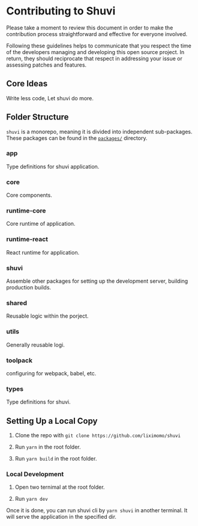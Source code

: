 # Contributing to Shuvi

Please take a moment to review this document in order to make the contribution process straightforward and effective for everyone involved.

Following these guidelines helps to communicate that you respect the time of the developers managing and developing this open source project. In return, they should reciprocate that respect in addressing your issue or assessing patches and features.

## Core Ideas

Write less code, Let shuvi do more.

## Folder Structure

`shuvi` is a monorepo, meaning it is divided into independent sub-packages.<br>
These packages can be found in the [`packages/`](https://github.com/liximomo/shuvi/tree/master/packages) directory.

### app

Type definitions for shuvi application.

### core

Core components.

### runtime-core

Core runtime of application.

### runtime-react

React runtime for application.

### shuvi

Assemble other packages for setting up the development server, building production builds.

### shared

Reusable logic within the porject.

### utils

Generally reusable logi.

### toolpack

configuring for webpack, babel, etc.

### types

Type definitions for shuvi.

## Setting Up a Local Copy

1. Clone the repo with `git clone https://github.com/liximomo/shuvi`

2. Run `yarn` in the root folder.

3. Run `yarn build` in the root folder.

### Local Development

1. Open two ternimal at the root folder.

2. Run `yarn dev`

Once it is done, you can run shuvi cli by `yarn shuvi` in another terminal. It will serve the application in the specified dir.
